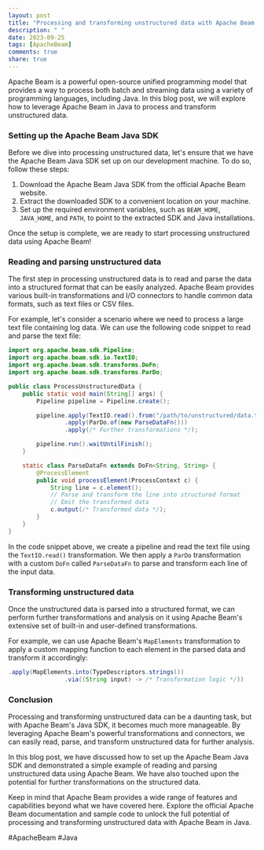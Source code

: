 ```yaml
---
layout: post
title: "Processing and transforming unstructured data with Apache Beam Java"
description: " "
date: 2023-09-25
tags: [ApacheBeam]
comments: true
share: true
---
```


Apache Beam is a powerful open-source unified programming model that provides a way to process both batch and streaming data using a variety of programming languages, including Java. In this blog post, we will explore how to leverage Apache Beam in Java to process and transform unstructured data.

### Setting up the Apache Beam Java SDK

Before we dive into processing unstructured data, let's ensure that we have the Apache Beam Java SDK set up on our development machine. To do so, follow these steps:

1. Download the Apache Beam Java SDK from the official Apache Beam website.
2. Extract the downloaded SDK to a convenient location on your machine.
3. Set up the required environment variables, such as `BEAM_HOME`, `JAVA_HOME`, and `PATH`, to point to the extracted SDK and Java installations.

Once the setup is complete, we are ready to start processing unstructured data using Apache Beam!

### Reading and parsing unstructured data

The first step in processing unstructured data is to read and parse the data into a structured format that can be easily analyzed. Apache Beam provides various built-in transformations and I/O connectors to handle common data formats, such as text files or CSV files.

For example, let's consider a scenario where we need to process a large text file containing log data. We can use the following code snippet to read and parse the text file:

```java
import org.apache.beam.sdk.Pipeline;
import org.apache.beam.sdk.io.TextIO;
import org.apache.beam.sdk.transforms.DoFn;
import org.apache.beam.sdk.transforms.ParDo;

public class ProcessUnstructuredData {
    public static void main(String[] args) {
        Pipeline pipeline = Pipeline.create();

        pipeline.apply(TextIO.read().from("/path/to/unstructured/data.txt"))
                .apply(ParDo.of(new ParseDataFn()))
                .apply(/* Further transformations */);

        pipeline.run().waitUntilFinish();
    }

    static class ParseDataFn extends DoFn<String, String> {
        @ProcessElement
        public void processElement(ProcessContext c) {
            String line = c.element();
            // Parse and transform the line into structured format
            // Emit the transformed data
            c.output(/* Transformed data */);
        }
    }
}
```

In the code snippet above, we create a pipeline and read the text file using the `TextIO.read()` transformation. We then apply a `ParDo` transformation with a custom `DoFn` called `ParseDataFn` to parse and transform each line of the input data.

### Transforming unstructured data

Once the unstructured data is parsed into a structured format, we can perform further transformations and analysis on it using Apache Beam's extensive set of built-in and user-defined transformations.

For example, we can use Apache Beam's `MapElements` transformation to apply a custom mapping function to each element in the parsed data and transform it accordingly:

```java
.apply(MapElements.into(TypeDescriptors.strings())
                .via((String input) -> /* Transformation logic */))
```

### Conclusion

Processing and transforming unstructured data can be a daunting task, but with Apache Beam's Java SDK, it becomes much more manageable. By leveraging Apache Beam's powerful transformations and connectors, we can easily read, parse, and transform unstructured data for further analysis.

In this blog post, we have discussed how to set up the Apache Beam Java SDK and demonstrated a simple example of reading and parsing unstructured data using Apache Beam. We have also touched upon the potential for further transformations on the structured data.

Keep in mind that Apache Beam provides a wide range of features and capabilities beyond what we have covered here. Explore the official Apache Beam documentation and sample code to unlock the full potential of processing and transforming unstructured data with Apache Beam in Java.

#ApacheBeam #Java